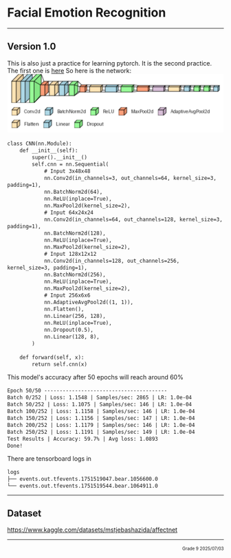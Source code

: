 # Facial Emotion Recognition
---
## Version 1.0
This is also just a practice for learning pytorch. It is the second practice. The first one is [here](https://github.com/EMEEEEMMMM/ChineseDigitRecognition) So here is the network:
![img](./img.png)

```
class CNN(nn.Module):
    def __init__(self):
        super().__init__()
        self.cnn = nn.Sequential(
            # Input 3x48x48
            nn.Conv2d(in_channels=3, out_channels=64, kernel_size=3, padding=1),
            nn.BatchNorm2d(64),
            nn.ReLU(inplace=True),
            nn.MaxPool2d(kernel_size=2),
            # Input 64x24x24
            nn.Conv2d(in_channels=64, out_channels=128, kernel_size=3, padding=1),
            nn.BatchNorm2d(128),
            nn.ReLU(inplace=True),
            nn.MaxPool2d(kernel_size=2),
            # Input 128x12x12
            nn.Conv2d(in_channels=128, out_channels=256, kernel_size=3, padding=1),
            nn.BatchNorm2d(256),
            nn.ReLU(inplace=True),
            nn.MaxPool2d(kernel_size=2),
            # Input 256x6x6
            nn.AdaptiveAvgPool2d((1, 1)),
            nn.Flatten(),
            nn.Linear(256, 128),
            nn.ReLU(inplace=True),
            nn.Dropout(0.5),
            nn.Linear(128, 8),
        )

    def forward(self, x):
        return self.cnn(x)
```
This model's accuracy after 50 epochs will reach around 60%
```
Epoch 50/50 ----------------------------------------
Batch 0/252 | Loss: 1.1548 | Samples/sec: 2865 | LR: 1.0e-04
Batch 50/252 | Loss: 1.1075 | Samples/sec: 146 | LR: 1.0e-04
Batch 100/252 | Loss: 1.1158 | Samples/sec: 146 | LR: 1.0e-04
Batch 150/252 | Loss: 1.1156 | Samples/sec: 147 | LR: 1.0e-04
Batch 200/252 | Loss: 1.1179 | Samples/sec: 146 | LR: 1.0e-04
Batch 250/252 | Loss: 1.1191 | Samples/sec: 149 | LR: 1.0e-04
Test Results | Accuracy: 59.7% | Avg loss: 1.0893
Done!
```

There are tensorboard logs in
```
logs
├── events.out.tfevents.1751519047.bear.1056600.0
└── events.out.tfevents.1751519544.bear.1064911.0
```
---
## Dataset
https://www.kaggle.com/datasets/mstjebashazida/affectnet

---


<p style="text-align:right; margin: 0; font-size: 10px">
    Grade 9    2025/07/03
</p>